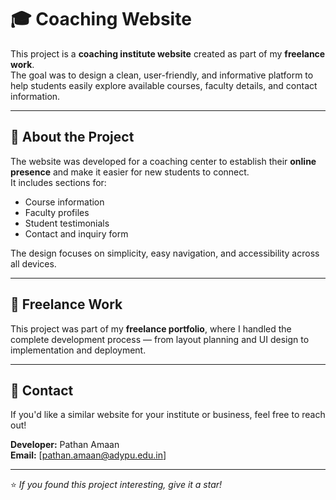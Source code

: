 # 🎓 Coaching Website

This project is a **coaching institute website** created as part of my **freelance work**.  
The goal was to design a clean, user-friendly, and informative platform to help students easily explore available courses, faculty details, and contact information.

---

## 🧩 About the Project

The website was developed for a coaching center to establish their **online presence** and make it easier for new students to connect.  
It includes sections for:
- Course information  
- Faculty profiles  
- Student testimonials  
- Contact and inquiry form  

The design focuses on simplicity, easy navigation, and accessibility across all devices.

---

## 💼 Freelance Work

This project was part of my **freelance portfolio**, where I handled the complete development process — from layout planning and UI design to implementation and deployment.

---

## 📧 Contact

If you'd like a similar website for your institute or business, feel free to reach out!

**Developer:** Pathan Amaan  
**Email:** [pathan.amaan@adypu.edu.in]  

---

⭐ *If you found this project interesting, give it a star!*
